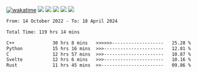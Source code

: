 [![wakatime](https://wakatime.com/badge/user/368879df-dc38-4b1a-86c4-8a2054a0e074.svg)](https://wakatime.com/@368879df-dc38-4b1a-86c4-8a2054a0e074)
<img src="https://img.shields.io/badge/Windows-0078D6?style=flat&logo=Windows&logoColor=white">
<img src="https://img.shields.io/badge/IntelliJ_IDEA-000000.svg?style=flat&logo=IntelliJ-IDEA&logoColor=white">
<img src="https://img.shields.io/badge/CLion-000000.svg?style=flat&logo=CLion&logoColor=white">
<img src="https://img.shields.io/badge/Visual_Studio_Code-007ACC?style=flat&logo=Visual-Studio-Code&logoColor=white">
<img src="https://img.shields.io/badge/Discord-5865F2?label=kano42&style=flat&logo=discord&logoColor=white">
<br>


<!--START_SECTION:waka-->

```txt
From: 14 October 2022 - To: 18 April 2024

Total Time: 119 hrs 14 mins

C++              30 hrs 8 mins   >>>>>>-------------------   25.28 %
Python           15 hrs 16 mins  >>>----------------------   12.81 %
C                12 hrs 57 mins  >>>----------------------   10.87 %
Svelte           12 hrs 6 mins   >>>----------------------   10.16 %
Rust             11 hrs 45 mins  >>-----------------------   09.86 %
```

<!--END_SECTION:waka-->
